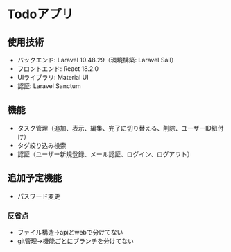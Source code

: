 # Todoアプリ

## 使用技術
- バックエンド: Laravel 10.48.29（環境構築: Laravel Sail）
- フロントエンド: React 18.2.0
- UIライブラリ: Material UI
- 認証: Laravel Sanctum

## 機能
- タスク管理（追加、表示、編集、完了に切り替える、削除、ユーザーID紐付け）
- タグ絞り込み検索
- 認証（ユーザー新規登録、メール認証、ログイン、ログアウト）

## 追加予定機能
- パスワード変更

### 反省点
- ファイル構造->apiとwebで分けてない
- git管理->機能ごとにブランチを分けてない